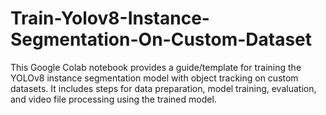 # Train-Yolov8-Instance-Segmentation-On-Custom-Dataset
This Google Colab notebook provides a guide/template for training the YOLOv8 instance segmentation model with object tracking on custom datasets. It includes steps for data preparation, model training, evaluation, and video file processing using the trained model.
